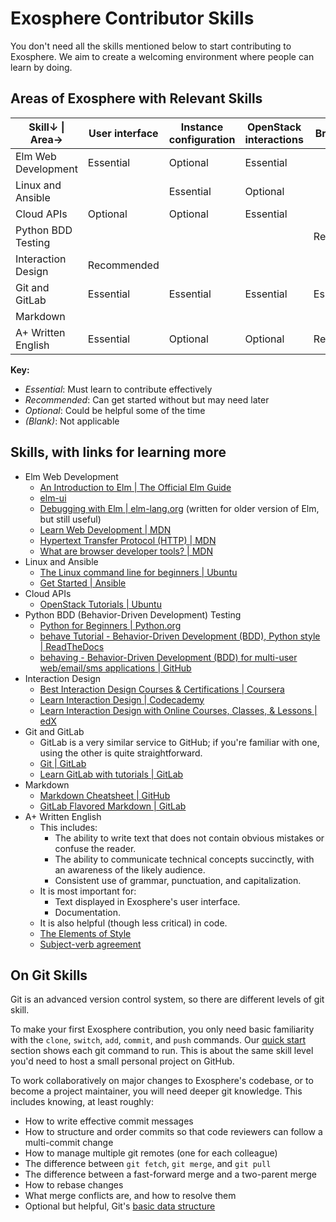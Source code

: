 # Exosphere Contributor Skills

You don't need all the skills mentioned below to start contributing to Exosphere. We aim to create a welcoming environment where people can learn by doing.

## Areas of Exosphere with Relevant Skills

| Skill↓   \|  Area→  | User interface | Instance configuration | OpenStack interactions | Browser tests | Documentation |
|---------------------|----------------|------------------------|------------------------|---------------|---------------|
| Elm Web Development | Essential      | Optional               | Essential              |               | Optional      |
| Linux and Ansible   |                | Essential              | Optional               |               | Optional      |
| Cloud APIs          | Optional       | Optional               | Essential              |               | Optional      |
| Python BDD Testing  |                |                        |                        | Recommended   |               |
| Interaction Design  | Recommended    |                        |                        |               |               |
| Git and GitLab      | Essential      | Essential              | Essential              | Essential     | Optional      |
| Markdown            |                |                        |                        |               | Essential     |
| A+ Written English  | Essential      | Optional               | Optional               | Recommended   | Essential     |

**Key:**

- *Essential*: Must learn to contribute effectively
- *Recommended*: Can get started without but may need later
- *Optional*: Could be helpful some of the time
- *(Blank)*: Not applicable


## Skills, with links for learning more

- Elm Web Development
  - [An Introduction to Elm | The Official Elm Guide](https://guide.elm-lang.org/)
  - [elm-ui](https://package.elm-lang.org/packages/mdgriffith/elm-ui/latest/)
  - [Debugging with Elm | elm-lang.org](https://elm-lang.org/news/the-perfect-bug-report) (written for older version of Elm, but still useful)
  - [Learn Web Development | MDN](https://developer.mozilla.org/en-US/docs/Learn)
  - [Hypertext Transfer Protocol (HTTP) | MDN](https://developer.mozilla.org/en-US/docs/Web/HTTP)
  - [What are browser developer tools? | MDN](https://developer.mozilla.org/en-US/docs/Learn/Common_questions/Tools_and_setup/What_are_browser_developer_tools)
- Linux and Ansible
  - [The Linux command line for beginners | Ubuntu](https://ubuntu.com/tutorials/command-line-for-beginners)
  - [Get Started | Ansible](https://www.ansible.com/resources/get-started)
- Cloud APIs
  - [OpenStack Tutorials | Ubuntu](https://ubuntu.com/tutorials?topic=openstack)
- Python BDD (Behavior-Driven Development) Testing
  - [Python for Beginners | Python.org](https://www.python.org/about/gettingstarted/)
  - [behave Tutorial - Behavior-Driven Development (BDD), Python style | ReadTheDocs](https://behave.readthedocs.io/en/stable/tutorial.html)
  - [behaving - Behavior-Driven Development (BDD) for multi-user web/email/sms applications | GitHub](https://github.com/ggozad/behaving)
- Interaction Design
  - [Best Interaction Design Courses & Certifications | Coursera](https://www.coursera.org/courses?query=interaction%20design)
  - [Learn Interaction Design | Codecademy](https://www.codecademy.com/learn/learn-interaction-design)
  - [Learn Interaction Design with Online Courses, Classes, & Lessons | edX](https://www.edx.org/learn/interaction-design)
- Git and GitLab
  - GitLab is a very similar service to GitHub; if you're familiar with one, using the other is quite straightforward. 
  - [Git | GitLab](https://docs.gitlab.com/ee/topics/git/)
  - [Learn GitLab with tutorials | GitLab](https://docs.gitlab.com/ee/tutorials/)
- Markdown
  - [Markdown Cheatsheet | GitHub](https://github.com/adam-p/markdown-here/wiki/Markdown-Cheatsheet)
  - [GitLab Flavored Markdown | GitLab](https://docs.gitlab.com/ee/user/markdown.html)
- A+ Written English
  - This includes:
    - The ability to write text that does not contain obvious mistakes or confuse the reader.
    - The ability to communicate technical concepts succinctly, with an awareness of the likely audience.
    - Consistent use of grammar, punctuation, and capitalization.
  - It is most important for:
    - Text displayed in Exosphere's user interface.
    - Documentation.
  - It is also helpful (though less critical) in code.
  - [The Elements of Style](https://www.gutenberg.org/files/37134/37134-h/37134-h.htm)
  - [Subject-verb agreement](https://owl.purdue.edu/owl/general_writing/grammar/subject_verb_agreement.html)

## On Git Skills

Git is an advanced version control system, so there are different levels of git skill.

To make your first Exosphere contribution, you only need basic familiarity with the `clone`, `switch`, `add`, `commit`, and `push` commands. Our [quick start](../contributing.md#quick-start-for-new-contributors) section shows each git command to run. This is about the same skill level you'd need to host a small personal project  on GitHub.

To work collaboratively on major changes to Exosphere's codebase, or to become a project maintainer, you will need deeper git knowledge. This includes knowing, at least roughly:

- How to write effective commit messages
- How to structure and order commits so that code reviewers can follow a multi-commit change
- How to manage multiple git remotes (one for each colleague)
- The difference between `git fetch`, `git merge`, and `git pull`
- The difference between a fast-forward merge and a two-parent merge
- How to rebase changes
- What merge conflicts are, and how to resolve them
- Optional but helpful, Git's [basic data structure](https://eagain.net/articles/git-for-computer-scientists)